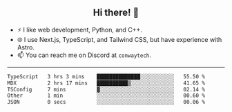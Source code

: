 <h2 align="center">Hi there! 👋</h2>

- ⚡ I like web development, Python, and C++.
- 🌐 I use Next.js, TypeScript, and Tailwind CSS, but have experience with Astro.
- 📫 You can reach me on Discord at <code>conwaytech</code>.

***

<!--START_SECTION:waka-->

```txt
TypeScript   3 hrs 3 mins    ██████████████░░░░░░░░░░░   55.50 %
MDX          2 hrs 17 mins   ██████████▒░░░░░░░░░░░░░░   41.65 %
TSConfig     7 mins          ▓░░░░░░░░░░░░░░░░░░░░░░░░   02.14 %
Other        1 min           ░░░░░░░░░░░░░░░░░░░░░░░░░   00.60 %
JSON         0 secs          ░░░░░░░░░░░░░░░░░░░░░░░░░   00.06 %
```

<!--END_SECTION:waka-->
